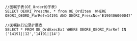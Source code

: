

	//医嘱子表(OE_Order的子表)
	SELECT OEORI_PrescNo, * from OE_OrdItem  WHERE OEORI_OEORD_ParRef=14191 AND OEORI_PrescNo='E190406000047'

	//医嘱执行记录扩展表 
	SELECT * FROM OE_OrdExecExt WHERE OEORE_OEORI_ParRef IN ('14191||12','14191||14')